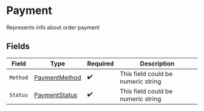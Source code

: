 # Payment

Represents info about order payment


## Fields

| Field                                                 | Type                                                  | Required                                              | Description                                           |
| ----------------------------------------------------- | ----------------------------------------------------- | ----------------------------------------------------- | ----------------------------------------------------- |
| `Method`                                              | [PaymentMethod](../../models/shared/paymentmethod.md) | :heavy_check_mark:                                    | This field could be numeric string                    |
| `Status`                                              | [PaymentStatus](../../models/shared/paymentstatus.md) | :heavy_check_mark:                                    | This field could be numeric string                    |